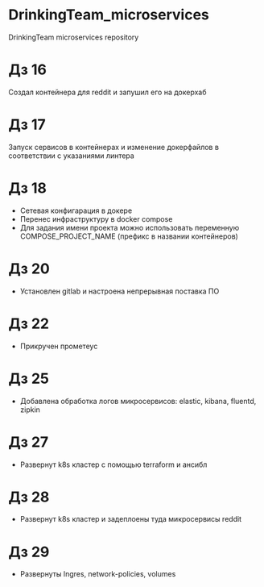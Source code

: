 # DrinkingTeam_microservices
DrinkingTeam microservices repository

# Дз 16
Создал контейнера для reddit и запушил его на докерхаб

# Дз 17
Запуск сервисов в контейнерах и изменение докерфайлов в соответствии с указаниями линтера

# Дз 18
- Сетевая конфигарация в докере
- Перенес инфраструктуру в docker compose
- Для задания имени проекта можно использовать переменную COMPOSE_PROJECT_NAME (префикс в названии контейнеров)

# Дз 20
- Установлен gitlab и настроена непрерывная поставка ПО

# Дз 22
- Прикручен прометеус

# Дз 25
- Добавлена обработка логов микросервисов: elastic, kibana, fluentd, zipkin

# Дз 27
- Развернут k8s кластер с помощью terraform и ансибл

# Дз 28
- Развернут k8s кластер и задеплоены туда микросервисы reddit

# Дз 29
- Развернуты Ingres, network-policies, volumes

